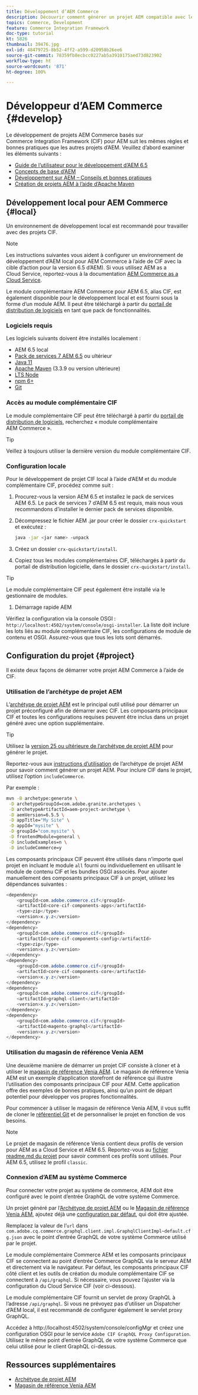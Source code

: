 ```yaml
---
title: Développement d’AEM Commerce
description: Découvrir comment générer un projet AEM compatible avec le commerce à l’aide de l’archétype de projet AEM. Découvrez comment créer et déployer le projet dans un environnement de développement local.
topics: Commerce, Development
feature: Commerce Integration Framework
doc-type: tutorial
kt: 5826
thumbnail: 39476.jpg
exl-id: 48479725-8b52-4ff2-a599-d20958b26ee6
source-git-commit: 78359fb8ecbcc0227ab5a3910175aed73d823902
workflow-type: ht
source-wordcount: '871'
ht-degree: 100%

---
```


# Développeur d’AEM Commerce {#develop}

Le développement de projets AEM Commerce basés sur Commerce Integration Framework (CIF) pour AEM suit les mêmes règles et bonnes pratiques que les autres projets d’AEM. Veuillez d’abord examiner les éléments suivants :

- [Guide de l’utilisateur pour le développement d’AEM 6.5](/help/sites-developing/home.md)
- [Concepts de base d’AEM](/help/sites-developing/the-basics.md)
- [Développement sur AEM – Conseils et bonnes pratiques](/help/sites-developing/dev-guidelines-bestpractices.md)
- [Création de projets AEM à l’aide d’Apache Maven](/help/sites-developing/ht-projects-maven.md)

## Développement local pour AEM Commerce {#local}

Un environnement de développement local est recommandé pour travailler avec des projets CIF.

>[!NOTE]
>
>Les instructions suivantes vous aident à configurer un environnement de développement d’AEM local pour AEM Commerce à l’aide de CIF avec la cible d’action pour la version 6.5 d’AEM). Si vous utilisez AEM as a Cloud Service, reportez-vous à la documentation [AEM Commerce as a Cloud Service](https://experienceleague.adobe.com/docs/experience-manager-cloud-service/content-and-commerce/home.html?lang=fr).

Le module complémentaire AEM Commerce pour AEM 6.5, alias CIF, est également disponible pour le développement local et est fourni sous la forme d’un module AEM. Il peut être téléchargé à partir du [portail de distribution de logiciels](https://experience.adobe.com/#/downloads/content/software-distribution/en/aem.html) en tant que pack de fonctionnalités.

### Logiciels requis

Les logiciels suivants doivent être installés localement :

- AEM 6.5 local
- [Pack de services 7 AEM 6.5](https://experience.adobe.com/#/downloads/content/software-distribution/en/aem.html) ou ultérieur
- [Java 11](https://downloads.experiencecloud.adobe.com/content/software-distribution/en/general.html)
- [Apache Maven](https://maven.apache.org/) (3.3.9 ou version ultérieure)
- [LTS Node](https://nodejs.org/en/)
- [npm 6+](https://www.npmjs.com/)
- [Git](https://git-scm.com/)

### Accès au module complémentaire CIF

Le module complémentaire CIF peut être téléchargé à partir du [portail de distribution de logiciels](https://experience.adobe.com/#/downloads/content/software-distribution/en/aem.html), recherchez « module complémentaire AEM Commerce ».

>[!TIP]
>
>Veillez à toujours utiliser la dernière version du module complémentaire CIF.

### Configuration locale

Pour le développement de projet CIF local à l’aide d’AEM et du module complémentaire CIF, procédez comme suit :

1. Procurez-vous la version AEM 6.5 et installez le pack de services AEM 6.5. Le pack de services 7 d’AEM 6.5 est requis, mais nous vous recommandons d’installer le dernier pack de services disponible.

1. Décompressez le fichier AEM .jar pour créer le dossier `crx-quickstart` et exécutez :

   ```bash
   java -jar <jar name> -unpack
   ```

1. Créez un dossier `crx-quickstart/install`.

1. Copiez tous les modules complémentaires CIF, téléchargés à partir du portail de distribution logicielle, dans le dossier `crx-quickstart/install`.

>[!TIP]
>
>Le module complémentaire CIF peut également être installé via le gestionnaire de modules.

1. Démarrage rapide AEM

Vérifiez la configuration via la console OSGI : `http://localhost:4502/system/console/osgi-installer`. La liste doit inclure les lots liés au module complémentaire CIF, les configurations de module de contenu et OSGI. Assurez-vous que tous les lots sont démarrés.

## Configuration du projet {#project}

Il existe deux façons de démarrer votre projet AEM Commerce à l’aide de CIF.

### Utilisation de l’archétype de projet AEM

L’[archétype de projet AEM](https://github.com/adobe/aem-project-archetype) est le principal outil utilisé pour démarrer un projet préconfiguré afin de démarrer avec CIF. Les composants principaux CIF et toutes les configurations requises peuvent être inclus dans un projet généré avec une option supplémentaire.

>[!TIP]
>
>Utilisez la [version 25 ou ultérieure de l’archétype de projet AEM](https://github.com/adobe/aem-project-archetype/releases) pour générer le projet.

Reportez-vous aux [instructions d’utilisation](https://github.com/adobe/aem-project-archetype#usage) de l’archétype de projet AEM pour savoir comment générer un projet AEM. Pour inclure CIF dans le projet, utilisez l’option `includeCommerce`.

Par exemple :

```bash
mvn -B archetype:generate \
 -D archetypeGroupId=com.adobe.granite.archetypes \
 -D archetypeArtifactId=aem-project-archetype \
 -D aemVersion=6.5.5 \
 -D appTitle="My Site" \
 -D appId="mysite" \
 -D groupId="com.mysite" \
 -D frontendModule=general \
 -D includeExamples=n \
 -D includeCommerce=y
```

Les composants principaux CIF peuvent être utilisés dans n’importe quel projet en incluant le module `all` fourni ou individuellement en utilisant le module de contenu CIF et les bundles OSGI associés. Pour ajouter manuellement des composants principaux CIF à un projet, utilisez les dépendances suivantes :

```java
<dependency>
    <groupId>com.adobe.commerce.cif</groupId>
    <artifactId>core-cif-components-apps</artifactId>
    <type>zip</type>
    <version>x.y.z</version>
</dependency>
<dependency>
    <groupId>com.adobe.commerce.cif</groupId>
    <artifactId>core-cif-components-config</artifactId>
    <type>zip</type>
    <version>x.y.z</version>
</dependency>
<dependency>
    <groupId>com.adobe.commerce.cif</groupId>
    <artifactId>core-cif-components-core</artifactId>
    <version>x.y.z</version>
</dependency>
<dependency>
    <groupId>com.adobe.commerce.cif</groupId>
    <artifactId>graphql-client</artifactId>
    <version>x.y.z</version>
</dependency>
<dependency>
    <groupId>com.adobe.commerce.cif</groupId>
    <artifactId>magento-graphql</artifactId>
    <version>x.y.z</version>
</dependency>
```

### Utilisation du magasin de référence Venia AEM

Une deuxième manière de démarrer un projet CIF consiste à cloner et à utiliser le [magasin de référence Venia AEM](https://github.com/adobe/aem-cif-guides-venia). Le magasin de référence Venia AEM est un exemple d’application storefront de référence qui illustre l’utilisation des composants principaux CIF pour AEM. Cette application offre des exemples de bonnes pratiques, ainsi qu’un point de départ potentiel pour développer vos propres fonctionnalités.

Pour commencer à utiliser le magasin de référence Venia AEM, il vous suffit de cloner le [référentiel Git](https://github.com/adobe/aem-cif-guides-venia) et de personnaliser le projet en fonction de vos besoins.

>[!NOTE]
>
>Le projet de magasin de référence Venia contient deux profils de version pour AEM as a Cloud Service et AEM 6.5. Reportez-vous au [fichier readme.md du projet](https://github.com/adobe/aem-cif-guides-venia/blob/main/README.md) pour savoir comment ces profils sont utilisés. Pour AEM 6.5, utilisez le profil `classic`.

### Connexion d’AEM au système Commerce

Pour connecter votre projet au système de commerce, AEM doit être configuré avec le point d’entrée GraphQL de votre système Commerce.

Un projet généré par l’[Archétype de projet AEM](https://github.com/adobe/aem-project-archetype) ou le [Magasin de référence Venia AEM](https://github.com/adobe/aem-cif-guides-venia), ajoutez déjà une [configuration par défaut](https://github.com/adobe/aem-cif-guides-venia/blob/main/ui.config/src/main/content/jcr_root/apps/venia/osgiconfig/config/com.adobe.cq.commerce.graphql.client.impl.GraphqlClientImpl~default.cfg.json), qui doit être ajustée.

Remplacez la valeur de l’`url` dans `com.adobe.cq.commerce.graphql.client.impl.GraphqlClientImpl~default.cfg.json` avec le point d’entrée GraphQL de votre système Commerce utilisé par le projet.

Le module complémentaire Commerce AEM et les composants principaux CIF se connectent au point d’entrée Commerce GraphQL via le serveur AEM et directement via le navigateur. Par défaut, les composants principaux CIF côté client et les outils de création du module complémentaire CIF se connectent à `/api/graphql`. Si nécessaire, vous pouvez l’ajuster via la configuration du Cloud Service CIF (voir ci-dessous).

Le module complémentaire CIF fournit un servlet de proxy GraphQL à l’adresse `/api/graphql`. Si vous ne prévoyez pas d’utiliser un Dispatcher d’AEM local, il est recommandé de configurer également le servlet proxy GraphQL.

Accédez à http://localhost:4502/system/console/configMgr et créez une configuration OSGI pour le service `Adobe CIF GraphQL Proxy Configuration`. Utilisez le même point d’entrée GraphQL de votre système Commerce que celui utilisé pour le client GraphQL ci-dessus.

## Ressources supplémentaires

- [Archétype de projet AEM](https://github.com/adobe/aem-project-archetype)
- [Magasin de référence Venia AEM](https://github.com/adobe/aem-cif-guides-venia)
